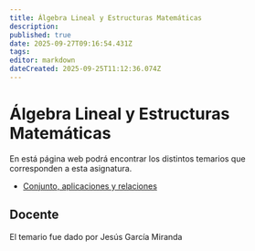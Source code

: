 ```yaml
---
title: Álgebra Lineal y Estructuras Matemáticas
description: 
published: true
date: 2025-09-27T09:16:54.431Z
tags: 
editor: markdown
dateCreated: 2025-09-25T11:12:36.074Z
---
```


# Álgebra Lineal y Estructuras Matemáticas
En está página web podrá encontrar los distintos temarios que corresponden a esta asignatura.

- [Conjunto, aplicaciones y relaciones](tema1)




## Docente
El temario fue dado por Jesús García Miranda

